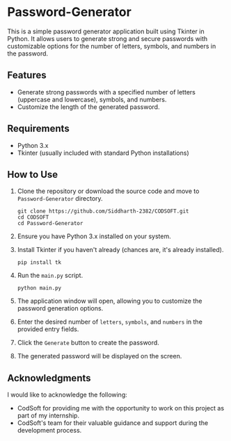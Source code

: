 # Password-Generator

This is a simple password generator application built using Tkinter in Python. It allows users to generate strong and secure passwords with customizable options for the number of letters, symbols, and numbers in the password.

## Features

- Generate strong passwords with a specified number of letters (uppercase and lowercase), symbols, and numbers.
- Customize the length of the generated password.

## Requirements

- Python 3.x
- Tkinter (usually included with standard Python installations)

## How to Use

1. Clone the repository or download the source code and move to `Password-Generator` directory.

       git clone https://github.com/Siddharth-2382/CODSOFT.git
       cd CODSOFT
       cd Password-Generator

2. Ensure you have Python 3.x installed on your system.

3. Install Tkinter if you haven't already (chances are, it's already installed).

       pip install tk
4. Run the `main.py` script.

       python main.py
5. The application window will open, allowing you to customize the password generation options.
6. Enter the desired number of `letters`, `symbols`, and `numbers` in the provided entry fields.
7. Click the `Generate` button to create the password.
8. The generated password will be displayed on the screen.

## Acknowledgments

I would like to acknowledge the following:

- CodSoft for providing me with the opportunity to work on this project as part of my internship.
- CodSoft's team for their valuable guidance and support during the development process.
